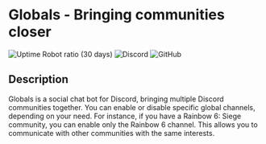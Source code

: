 # Globals - Bringing communities closer
![Uptime Robot ratio (30 days)](https://img.shields.io/uptimerobot/ratio/m778918918-3e92c097147760ee39d02d36.svg?style=for-the-badge)
![Discord](https://img.shields.io/discord/591710248360738863.svg?label=Official%20Discord&style=for-the-badge)
![GitHub](https://img.shields.io/github/license/byBlurr/Globals.svg?style=for-the-badge)

## Description
Globals is a social chat bot for Discord, bringing multiple Discord communities together. You can enable or disable specific global channels, depending on your need. For instance, if you have a Rainbow 6: Siege community, you can enable only the Rainbow 6 channel. This allows you to communicate with other communities with the same interests.
